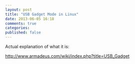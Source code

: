```yaml
---
layout: post
title: "USB Gadget Mode in Linux"
date: 2013-06-05 16:18
comments: true
categories: 
published: false
---
```


Actual explanation of what it is:

<http://www.armadeus.com/wiki/index.php?title=USB_Gadget>
